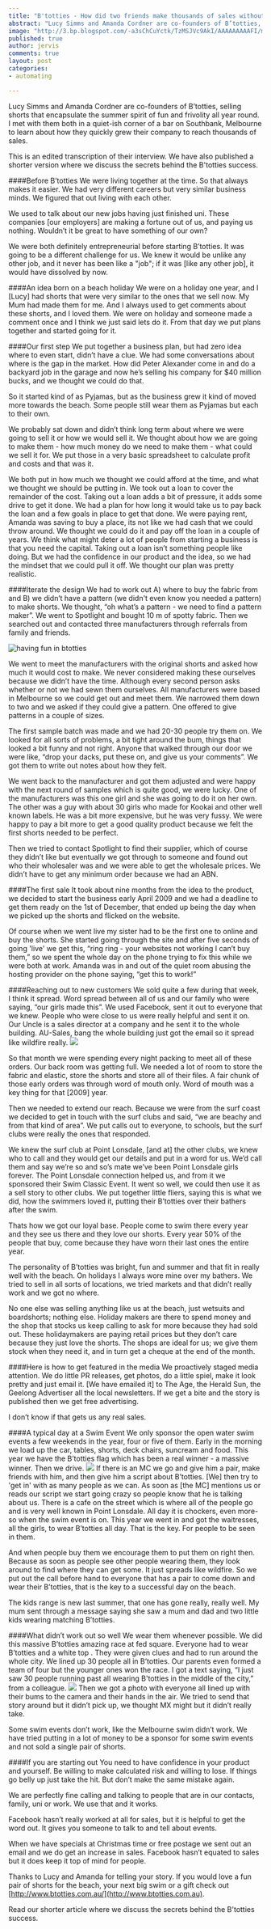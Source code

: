 ```yaml
---
title: "B'totties - How did two friends make thousands of sales without a storefront"
abstract: "Lucy Simms and Amanda Cordner are co-founders of B’totties, selling shorts that encapsulate the summer spirit of fun and frivolity all year round. I met with them both in a quiet-ish corner of a bar on Southbank, Melbourne to learn about how they quickly grew their company to reach thousands of sales."
image: "http://3.bp.blogspot.com/-a3sChCuYctk/TzMSJVc9AkI/AAAAAAAAAFI/m4kEfZDwycM/s1600/life+saver.jpg"
published: true
author: jervis
comments: true
layout: post
categories:
- automating

---
```


Lucy Simms and Amanda Cordner are co-founders of B’totties, selling shorts that encapsulate the summer spirit of fun and frivolity all year round. I met with them both in a quiet-ish corner of a bar on Southbank, Melbourne to learn about how they quickly grew their company to reach thousands of sales.

This is an edited transcription of their interview. We have also published a shorter version where we discuss the secrets behind the B'totties success.

####Before B’totties
We were living together at the time. So that always makes it easier. We had very different careers but very similar business minds. We figured that out living with each other. 

We used to talk about our new jobs having just finished uni. These companies \[our employers\] are making a fortune out of us, and paying us nothing. Wouldn’t it be great to have something of our own? 

We were both definitely entrepreneurial before starting B’totties. It was going to be a different challenge for us. We knew it would be unlike any other job, and it never has been like a "job"; if it was \[like any other job\], it would have dissolved by now. 

####An idea born on a beach holiday
We were on a holiday one year, and I \[Lucy\] had shorts that were very similar to the ones that we sell now. My Mum had made them for me. And I always used to get comments about these shorts, and I loved them. We were on holiday and someone made a comment once and I think we just said lets do it. From that day we put plans together and started going for it. 

####Our first step
We put together a business plan, but had zero idea where to even start, didn’t have a clue. We had some conversations about where is the gap in the market. How did Peter Alexander come in and do a backyard job in the garage and now he’s selling his company for $40 million bucks, and we thought we could do that.

So it started kind of as Pyjamas, but as the business grew it kind of moved more towards the beach. Some people still wear them as Pyjamas but each to their own. 

We probably sat down and didn’t think long term about where we were going to sell it or how we would sell it. We thought about how we are going to make them - how much money do we need to make them - what could we sell it for. We put those in a very basic spreadsheet to calculate profit and costs and that was it. 

We both put in how much we thought we could afford at the time, and what we thought we should be putting in. We took out a loan to cover the remainder of the cost. Taking out a loan adds a bit of pressure, it adds some drive to get it done. We had a plan for how long it would take us to pay back the loan and a few goals in place to get that done. We were paying rent, Amanda was saving to buy a place, its not like we had cash that we could throw around. We thought we could do it and pay off the loan in a couple of years. We think what might deter a lot of people from starting a business is that you need the capital. Taking out a loan isn’t something people like doing. But we had the confidence in our product and the idea, so we had the mindset that we could pull it off. We thought our plan was pretty realistic.

####Iterate the design
We had to work out A) where to buy the fabric from and B) we didn’t have a pattern (we didn't even know you needed a pattern) to make shorts. We thought, “oh what’s a pattern - we need to find a pattern maker”. We went to Spotlight and bought 10 m of spotty fabric. Then we searched out and contacted three manufacturers through referrals from family and friends. 

![having fun in btotties](http://1.bp.blogspot.com/-0NRtB_SnPuA/TzMSgFIz_eI/AAAAAAAAAFg/ZQMWU62n-xo/s320/TOT.JPG)

We went to meet the manufacturers with the original shorts and asked how much it would cost to make. We never considered making these ourselves because we didn’t have the time. Although every second person asks whether or not we had sewn them ourselves. All manufacturers were based in Melbourne so we could get out and meet them. We narrowed them down to two and we asked if they could give a pattern. One offered to give patterns in a couple of sizes.

The first sample batch was made and we had 20-30 people try them on. We looked for all sorts of problems, a bit tight around the bum, things that looked a bit funny and not right. Anyone that walked through our door we were like, “drop your dacks, put these on, and give us your comments”. We got them to write out notes about how they felt.

We went back to the manufacturer and got them adjusted and were happy with the next round of samples which is quite good, we were lucky. One of the manufacturers was this one girl and she was going to do it on her own. The other was a guy with about 30 girls who made for Kookai and other well known labels. He was a bit more expensive, but he was very fussy. We were happy to pay a bit more to get a good quality product because we felt the first shorts needed to be perfect. 

Then we tried to contact Spotlight to find their supplier, which of course they didn’t like but eventually we got through to someone and found out who their wholesaler was and we were able to get the wholesale prices. We didn’t have to get any minimum order because we had an ABN. 


####The first sale
It took about nine months from the idea to the product, we decided to start the business early April 2009 and we had a deadline to get them ready on the 1st of December, that ended up being the day when we picked up the shorts and flicked on the website. 

Of course when we went live my sister had to be the first one to online and buy the shorts. She started going through the site and after five seconds of going 'live' we get this, “ring ring - your websites not working I can’t buy them,” so we spent the whole day on the phone trying to fix this while we were both at work. Amanda was in and out of the quiet room abusing the hosting provider on the phone saying, “get this to work!”

####Reaching out to new customers
We sold quite a few during that week, I think it spread. Word spread between all of us and our family who were saying, “our girls made this”. We used Facebook, sent it out to everyone that we knew. People who were close to us were really helpful and sent it on. Our Uncle is a sales director at a company and he sent it to the whole building. AU-Sales, bang the whole building just got the email so it spread like wildfire really.
![](http://1.bp.blogspot.com/-rKJ5q1gZ-9w/TzMSKhioMHI/AAAAAAAAAFQ/Br4eifkfw4c/s320/surf1.jpg)

So that month we were spending every night packing to meet all of these orders. Our back room was getting full. We needed a lot of room to store the fabric and elastic, store the shorts and store all of their files. A fair chunk of those early orders was through word of mouth only. Word of mouth was a key thing for that \[2009\] year. 

Then we needed to extend our reach. Because we were from the surf coast we decided to get in touch with the surf clubs and said, “we are beachy and from that kind of area”. We put calls out to everyone, to schools, but the surf clubs were really the ones that responded. 

We knew the surf club at Point Lonsdale, \[and at\] the other clubs, we knew who to call and they would get our details and put in a word for us. We’d call them and say we’re so and so’s mate we’ve been Point Lonsdale girls forever. The Point Lonsdale connection helped us, and from it we sponsored their Swim Classic Event. It went so well, we could then use it as a sell story to other clubs. We put together little fliers, saying this is what we did, how the swimmers loved it,  putting their B’totties over their bathers after the swim. 

Thats how we got our loyal base. People come to swim there every year and they see us there and they love our shorts. Every year 50% of the people that buy, come because they have worn their last ones the entire year. 

The personality of B’totties was bright, fun and summer and that fit in really well with the beach. On holidays I always wore mine over my bathers. We tried to sell in all sorts of locations, we tried markets and that didn’t really work and we got no where. 

No one else was selling anything like us at the beach, just wetsuits and boardshorts; nothing else. Holiday makers are there to spend money and the shop that stocks us keep calling to ask for more because they had sold out. These holidaymakers are paying retail prices but they don’t care because they just love the shorts. The shops are ideal for us; we give them stock when they need it, and in turn get a cheque at the end of the month.

####Here is how to get featured in the media
We proactively staged media attention. We do little PR releases, get photos, do a little spiel, make it look pretty and just email it. \[We have emailed it\] to The Age, the Herald Sun, the Geelong Advertiser all the local newsletters. If we get a bite and the story is published then we get free advertising. 

I don’t know if that gets us any real sales. 

####A typical day at a Swim Event
We only sponsor the open water swim events a few weekends in the year, four or five of them. Early in the morning we load up the car, tables, shorts, deck chairs, suncream and food. This year we have the B’totties flag which has been a real winner - a massive winner. Then we drive.
![](http://2.bp.blogspot.com/-td4dSK4Mgq8/TzMSXvBbTcI/AAAAAAAAAFY/WTv37ZD6sns/s320/Main+Kids+page.jpg)
If there is an MC we go and give him a pair, make friends with him, and then give him a script about B’totties. \[We\] then try to 'get in' with as many people as we can. As soon as \[the MC\] mentions us or reads our script we start going crazy so people know that he is talking about us. There is a cafe on the street which is where all of the people go and is very well known in Point Lonsdale. All day it is chockers, even more-so when the swim event is on. This year we went in and got the waitresses, all the girls, to wear B’totties all day. That is the key. For people to be seen in them.

And when people buy them we encourage them to put them on right then. Because as soon as people see other people wearing them, they look around to find where they can get some. It just spreads like wildfire. So we put out the call before hand to everyone that has a pair to come down and wear their B’totties, that is the key to a successful day on the beach. 

The kids range is new last summer, that one has gone really, really well. My mum sent through a message saying she saw a mum and dad and two little kids wearing matching B’totties. 

####What didn’t work out so well
We wear them whenever possible. We did this massive B’totties amazing race at fed square. Everyone had to wear B’totties and a white top . They were given clues and had to run around the whole city. We lined up 30 people all in B’totties. Our parents even formed a team of four but the younger ones won the race. I got a text saying, “I just saw 30 people running past all wearing B'totties in the middle of the city,” from a colleague. 
![](http://2.bp.blogspot.com/-jzbYlbIvRQg/TzMShSFgseI/AAAAAAAAAFk/ebMrdKwzkog/s320/amazing.JPG)
Then we got a photo with everyone all lined up with their bums to the camera and their hands in the air. We tried to send that story around but it didn’t pick up, we thought MX might but it didn’t really take.

Some swim events don’t work, like the Melbourne swim didn’t work. We have tried putting in a lot of money to be a sponsor for some swim events and not sold a single pair of shorts. 

####If you are starting out
You need to have confidence in your product and yourself. Be willing to make calculated risk and willing to lose. If things go belly up just take the hit. But don’t make the same mistake again.

We are perfectly fine calling and talking to people that are in our contacts, family, uni or work. We use that and it works. 

Facebook hasn’t really worked at all for sales, but it is helpful to get the word out. It gives you someone to talk to and tell about events.

When we have specials at Christmas time or free postage we sent out an email and we do get an increase in sales. Facebook hasn’t equated to sales but it does keep it top of mind for people.

Thanks to Lucy and Amanda for telling your story. If you would love a fun pair of shorts for the beach, your next big swim or a gift check out [http://www.btotties.com.au/](http://www.btotties.com.au).

Read our shorter article where we discuss the secrets behind the B'totties success.